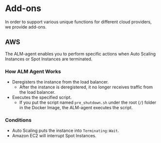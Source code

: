 # Add-ons

In order to support various unique functions for different cloud providers, we provide add-ons.

## AWS <a id="aws"></a>

The ALM-agent enables you to perform specific actions when Auto Scaling Instances or Spot Instances are terminated.

### How ALM Agent Works

* Deregisters the instance from the load balancer.
  * After the instance is deregistered, it no longer receives traffic from the load balancer.
* Executes the specified script.
  * If you put the script named `pre_shutdown.sh` under the root \(`/`\) folder in the Docker Image, the ALM-agent executes the script.

### Conditions

* Auto Scaling puts the instance into `Terminating:Wait`.
* Amazon EC2 will interrupt Spot Instances.

